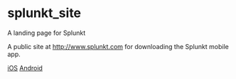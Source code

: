 # splunkt_site
A landing page for Splunkt

A public site at http://www.splunkt.com for downloading the Splunkt mobile app.

[iOS](https://github.com/himynamesdave/splunkt_ios)
[Android](https://github.com/himynamesdave/splunkt_android)

